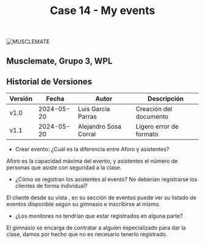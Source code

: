 ﻿---
title: Case 14 - My events
---
![MUSCLEMATE](logo.png)

## Musclemate, Grupo 3, WPL

## Historial de Versiones
| Versión | Fecha      | Autor          | Descripción                  |
| ------- | ---------- | -------------- | ---------------------------- |
| v1.0    | 2024-05-20 | Luis García Parras | Creación del documento   |
| v1.1    | 2024-05-20 | Alejandro Sosa Corral | Ligero error de formato   |


- Crear evento: ¿Cuál es la diferencia entre Aforo y asistentes?

Aforo es la capacidad máxima del evento, y asistentes el número de personas que asiste con seguridad a la clase.

- ¿Cómo se registran los asistentes al evento? No deberían registrarse los clientes de forma individual?

El cliente desde su vista , en su sección de eventos puede ver su listado de eventos disponible según su gimnasio e inscribirse al mismo.

- ¿Los monitores no tendrían que estar registrados en alguna parte? 

El gimnasio se encarga de contratar a alguien especializado para dar la clase, damos por hecho que no es necesario tenerlo registrado.



